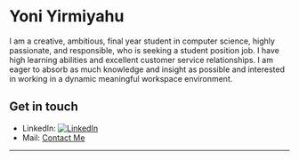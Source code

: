 # Yoni Yirmiyahu

I am a creative, ambitious, final year student in computer science, highly passionate, and responsible, who is seeking a student position job.
I have high learning abilities and excellent customer service relationships.
I am eager to absorb as much knowledge and insight as possible and interested in working in a dynamic meaningful workspace environment.

## Get in touch

- LinkedIn: [![LinkedIn](https://img.shields.io/badge/LinkedIn-blue?style=flat&logo=linkedin&labelColor=blue)](https://www.linkedin.com/in/yoni-yirmiyahu-25064218b/)
- Mail: [Contact Me](mailto:myoni1997@gmail.com)

-----
